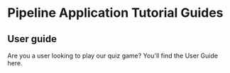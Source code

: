 # Pipeline Application Tutorial Guides

## User guide
Are you a user looking to play our quiz game? You'll find the User Guide here.
